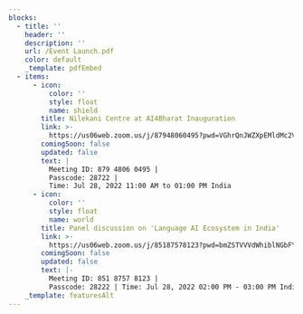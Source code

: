 ```yaml
---
blocks:
  - title: ''
    header: ''
    description: ''
    url: /Event Launch.pdf
    color: default
    _template: pdfEmbed
  - items:
      - icon:
          color: ''
          style: float
          name: shield
        title: Nilekani Centre at AI4Bharat Inauguration
        link: >-
          https://us06web.zoom.us/j/87948060495?pwd=VGhrQnJWZXpEMldMc2V0WDNIRFJHZz09
        comingSoon: false
        updated: false
        text: |
          Meeting ID: 879 4806 0495 |
          Passcode: 28722 |
          Time: Jul 28, 2022 11:00 AM to 01:00 PM India
      - icon:
          color: ''
          style: float
          name: world
        title: Panel discussion on 'Language AI Ecosystem in India'
        link: >-
          https://us06web.zoom.us/j/85187578123?pwd=bmZSTVVVdWhiblNGbFYzTVU1MnlFQT09
        comingSoon: false
        updated: false
        text: |-
          Meeting ID: 851 8757 8123 | 
          Passcode: 28222 | Time: Jul 28, 2022 02:00 PM - 03:00 PM India
    _template: featuresAlt
---
```


